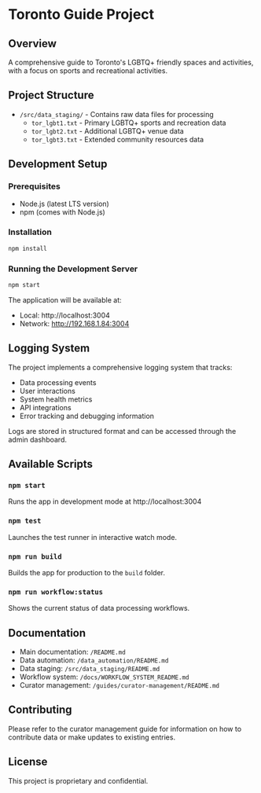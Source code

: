 # Toronto Guide Project

## Overview
A comprehensive guide to Toronto's LGBTQ+ friendly spaces and activities, with a focus on sports and recreational activities.

## Project Structure
- `/src/data_staging/` - Contains raw data files for processing
  - `tor_lgbt1.txt` - Primary LGBTQ+ sports and recreation data
  - `tor_lgbt2.txt` - Additional LGBTQ+ venue data
  - `tor_lgbt3.txt` - Extended community resources data

## Development Setup

### Prerequisites
- Node.js (latest LTS version)
- npm (comes with Node.js)

### Installation
```bash
npm install
```

### Running the Development Server
```bash
npm start
```
The application will be available at:
- Local: http://localhost:3004
- Network: http://192.168.1.84:3004

## Logging System
The project implements a comprehensive logging system that tracks:
- Data processing events
- User interactions
- System health metrics
- API integrations
- Error tracking and debugging information

Logs are stored in structured format and can be accessed through the admin dashboard.

## Available Scripts

### `npm start`
Runs the app in development mode at http://localhost:3004

### `npm test`
Launches the test runner in interactive watch mode.

### `npm run build`
Builds the app for production to the `build` folder.

### `npm run workflow:status`
Shows the current status of data processing workflows.

## Documentation
- Main documentation: `/README.md`
- Data automation: `/data_automation/README.md`
- Data staging: `/src/data_staging/README.md`
- Workflow system: `/docs/WORKFLOW_SYSTEM_README.md`
- Curator management: `/guides/curator-management/README.md`

## Contributing
Please refer to the curator management guide for information on how to contribute data or make updates to existing entries.

## License
This project is proprietary and confidential.

